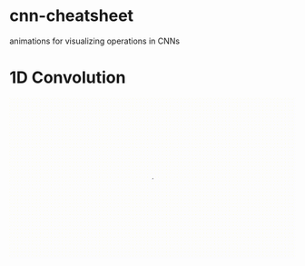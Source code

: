 # cnn-cheatsheet
animations for visualizing operations in CNNs

# 1D Convolution

![conv1d](assets/conv1D.gif)
